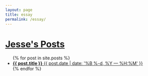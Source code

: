 ```yaml
---
layout: page
title: essay
permalink: /essay/
---
```


<div class="essays"> 
<h1><a href="{{ site.url }}">Jesse's Posts </a></h1>


<ul>
    {% for post in site.posts %}
      <li>
        <a href="{{ post.url | prepend: site.baseurl }}">
           <b>{{ post.title }}</b>
           <span>{{ post.date | date: '%B %-d, %Y — %H:%M' }}</span>
        </a>
      </li>
    {% endfor %}
</ul>
</div>
